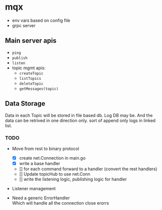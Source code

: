 # mqx

- env vars based on config file
- grpc server

## Main server apis

- `ping`
- `publish`
- `listen`
- topic mgmt apis:
  - `createTopic`
  - `listTopics`
  - `deleteTopic`
  - `getMessages(topic)`

## Data Storage

Data in each Topic will be stored in file based db. Log DB may be.
And the data can be retrived in one direction only. sort of append only logs in linked list.

### TODO

- Move from rest to binary protocol
  - [x] create net.Connection in main.go
  - [x] write a base handler
  - [] for each command forward to a handler (convert the rest handlers)
  - [] Update topicHub to use net.Conn
  - [] write the listening logic, publishing logic for handler
- Listener management

- Need a generic ErrorHandler\
  Which will handle all the connection close erorrs
